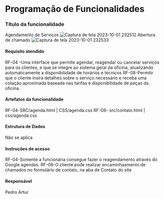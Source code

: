 # Programação de Funcionalidades

### Título da funcionalidade

Agendamento de Serviços
![Captura de tela 2023-10-01 232512](https://github.com/ICEI-PUC-Minas-PMV-ADS/pmv-ads-2023-2-e1-proj-web-t13-pmv-ads-2023-2-e1-projautofixweb/assets/114092147/fc545baf-db4a-484a-a071-6703bde7023f)
Abertura de chamado
![Captura de tela 2023-10-01 232533](https://github.com/ICEI-PUC-Minas-PMV-ADS/pmv-ads-2023-2-e1-proj-web-t13-pmv-ads-2023-2-e1-projautofixweb/assets/114092147/49796ece-2795-4eb9-9188-a9dbef24b942)


#### Requisito atendido

RF-04
-Uma interface que permite agendar, reagendar ou cancelar serviços para os clientes, e que se integre ao sistema geral da oficina, atualizando automaticamente a disponibilidade de horários e técnicos
RF-08-Permitir que o cliente insira detalhes sobre o serviço necessário e receba uma cotação aproximada baseada nas tarifas e disponibilidade de peças da oficina. 


#### Artefatos da funcionalidade

RF-04-SRC/agenda.html | CSS/agenda.css
RF-08- src/contato.html | css/agenda.css


#### Estrutura de Dados

Não se aplica


#### Instruções de acesso

RF-04-Somente a funcionária consegue fazer o reagendamento através do Google agendas.
RF-08-O cliente pode realizar encaminhaamento de chamados no formulário de contato, na aba de Contato do site


#### Responsável

Pedro Artur

